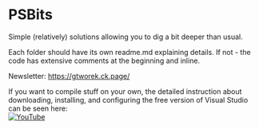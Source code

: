 # PSBits
Simple (relatively) solutions allowing you to dig a bit deeper than usual.

Each folder should have its own readme.md explaining details. If not - the code has extensive comments at the beginning and inline.

Newsletter: https://gtworek.ck.page/

If you want to compile stuff on your own, the detailed instruction about downloading, installing, and configuring the free version of Visual Studio can be seen here:<br> 
[![YouTube](https://img.youtube.com/vi/rjnlDxZtZZc/0.jpg)](https://www.youtube.com/watch?v=rjnlDxZtZZc) 
